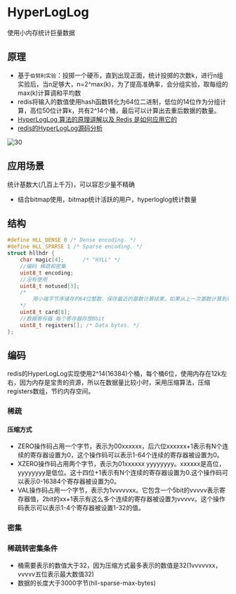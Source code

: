 # HyperLogLog

使用小内存统计巨量数据

## 原理

* 基于`伯努利实验`：投掷一个硬币，直到出现正面，统计投掷的次数k，进行n组实验后，当n足够大，n=2^max(k)，为了提高准确率，会分组实验，取每组的max(k)计算调和平均数
* redis将输入的数值使用hash函数转化为64位二进制，低位的14位作为分组计算，高位50位计算k，共有2^14个桶，最后可以计算出去重后数据的数量。
* [HyperLogLog 算法的原理讲解以及 Redis 是如何应用它的](https://www.cnblogs.com/linguanh/p/10460421.html)
* [redis的HyperLogLog源码分析](https://zhuanlan.zhihu.com/p/368136350)
<img src="./image/30.jpg" alt="30" />

## 应用场景

统计基数大(几百上千万)，可以容忍少量不精确

* 结合bitmap使用，bitmap统计活跃的用户，hyperloglog统计数量

## 结构

```c
#define HLL_DENSE 0 /* Dense encoding. */
#define HLL_SPARSE 1 /* Sparse encoding. */
struct hllhdr {
    char magic[4];      /* "HYLL" */
    //编码 稀疏和密集
    uint8_t encoding;   
    //没有使用
    uint8_t notused[3]; 
    /*
        用小端字节序储存的64位整数，保存最近的基数计算结果。如果从上一次基数计算到现在，数据结构都没有修改过，card中的内容可以重新使用。redis使用card最高位表示该数据是否可用，如果最高位是1，表明数据被修改了，就需要重新计算基数并缓存到card中。
    */
    uint8_t card[8];    
    //数据寄存器 每个寄存器存放8bit
    uint8_t registers[]; /* Data bytes. */
};
```

## 编码

redis的HyperLogLog实现使用2^14(16384)个桶，每个桶6位，使用内存在12k左右，因为内存是宝贵的资源，所以在数据量比较小时，采用压缩算法，压缩registers数组，节约内存空间。

### 稀疏

#### 压缩方式

* ZERO操作码占用一个字节，表示为00xxxxxx，后六位xxxxxx+1表示有N个连续的寄存器设置为0，这个操作码可以表示1-64个连续的寄存器被设置为0。
* XZERO操作码占用两个字节，表示为01xxxxxx yyyyyyyy。xxxxxx是高位，yyyyyyyy是低位。这十四位+1表示有N个连续的寄存器设置为0.这个操作码可以表示0-16384个寄存器被设置为0。
* VAL操作码占用一个字节，表示为1vvvvvxx。它包含一个5bit的vvvvv表示寄存器值，2bit的xx+1表示有这么多个连续的寄存器被设置为vvvvv。这个操作码表示可以表示1-4个寄存器被设置1-32的值。

### 密集

### 稀疏转密集条件

* 桶需要表示的数值大于32，因为压缩方式最多表示的数值是32(1vvvvvxx，vvvvv五位表示最大数值32)
* 数据的长度大于3000字节(hll-sparse-max-bytes)
